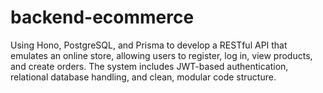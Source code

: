 # backend-ecommerce
Using Hono, PostgreSQL, and Prisma to develop a RESTful API that emulates an online store, allowing users to register, log in, view products, and create orders. The system includes JWT-based authentication, relational database handling, and clean, modular code structure.
